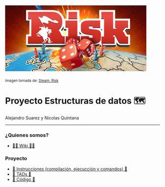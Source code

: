 ![Banner](Images/header.jpg)

<sub> Imagen tomada de: [Steam: Risk](https://store.steampowered.com/app/1128810/RISK_Global_Domination/?l=latam) </sub>

# Proyecto Estructuras de datos 🗺️
Alejandro Suarez y Nicolas Quintana

----

### ¿Quienes somos?
- [🪪🍻 Wiki 🍻🪪](https://github.com/suaracost/Just-Risk-It/wiki)

### Proyecto
-  [📑 Instrucciones (compilación, ejecucción y comandos) 📑](Documentos/instrucciones.md)
-  [📖 TADs 📖](Documentos/TADs.md)
-  [🤖 Código 🤖](Codigo)

